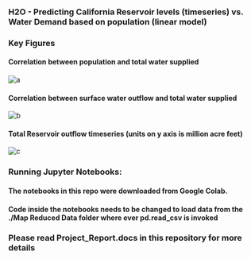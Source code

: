 ### H2O - Predicting California Reservoir levels (timeseries) vs. Water Demand based on population (linear model)

### Key Figures

#### Correlation between population and total water supplied
![a](https://raw.githubusercontent.com/manmeet3/CA-Reservoir-Outflow-Prediction/master/Key%20Figures/Pop-vs-Water-Supplied.png)

#### Correlation between surface water outflow and total water supplied
![b](https://raw.githubusercontent.com/manmeet3/CA-Reservoir-Outflow-Prediction/master/Key%20Figures/Surface-Water-Tot-Water_Corr.png)

#### Total Reservoir outflow timeseries (units on y axis is million acre feet)
![c](https://raw.githubusercontent.com/manmeet3/CA-Reservoir-Outflow-Prediction/master/Key%20Figures/CA-tota-reserv-outflow.png)

### Running Jupyter Notebooks:
#### The notebooks in this repo were downloaded from Google Colab. 
#### Code inside the notebooks needs to be changed to load data from the ./Map Reduced Data folder where ever pd.read_csv is invoked


### Please read Project_Report.docs in this repository for more details

